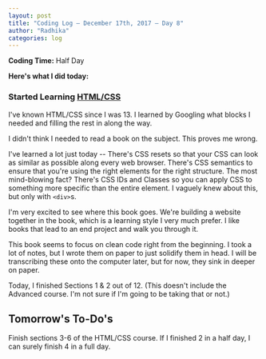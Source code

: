 ```yaml
---
layout: post
title: "Coding Log — December 17th, 2017 — Day 8"
author: "Radhika"
categories: log
---
```


**Coding Time:** Half Day

**Here's what I did today:**

### Started Learning [HTML/CSS](https://learn.shayhowe.com/html-css/)

I've known HTML/CSS since I was 13. I learned by Googling what blocks I needed and filling the rest in along the way.

I didn't think I needed to read a book on the subject. This proves me wrong.

I've learned a lot just today -- There's CSS resets so that your CSS can look as similar as possible along every web browser. There's CSS semantics to ensure that you're using the right elements for the right structure. The most mind-blowing fact? There's CSS IDs and Classes so you can apply CSS to something more specific than the entire element. I vaguely knew about this, but only with `<div>`s.

I'm very excited to see where this book goes. We're building a website together in the book, which is a learning style I very much prefer. I like books that lead to an end project and walk you through it.

This book seems to focus on clean code right from the beginning. I took a lot of notes, but I wrote them on paper to just solidify them in head. I will be transcribing these onto the computer later, but for now, they sink in deeper on paper.

Today, I finished Sections 1 & 2 out of 12. (This doesn't include the Advanced course. I'm not sure if I'm going to be taking that or not.)

## Tomorrow's To-Do's

Finish sections 3-6 of the HTML/CSS course. If I finished 2 in a half day, I can surely finish 4 in a full day.
